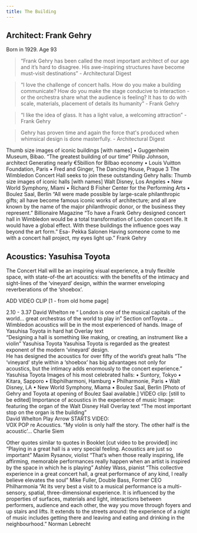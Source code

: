 ```yaml
---
title: The Building
---
```


## Architect: Frank Gehry

Born in 1929. Age 93

> “Frank Gehry has been called the most important architect of our age and it’s hard to disagree. His awe-inspiring structures have become must-visit destinations” - Architectural Digest

> “I love the challenge of concert halls. How do you make a building communicate? How do you make the stage conducive to interaction - or the orchestra share what the audience is feeling? It has to do with scale, materials, placement of details its humanity” - Frank Gehry

> “I like the idea of glass.  It has a light value, a welcoming attraction” - Frank Gehry

> Gehry has proven time and again the force that's produced when whimsical design is done masterfully. - Architectural Digest

Thumb size images of iconic buildings  [with names]
• Guggenheim Museum, Bibao. 
“The greatest building of our time” Philip Johnson,  architect 
Generating nearly €5billion for Bilbao economy
• Louis Vuitton Foundation, Paris
• Fred and Ginger, The Dancing House, Prague 
3
The Wimbledon Concert Hall seeks to join these outstanding Gehry halls:
Thumb size images of iconic halls [with names]
Walt Disney, Los Angeles  •  New World Symphony, Miami • Richard B Fisher Center 
for the Performing Arts  • Boulez Saal, Berlin
“All were made possible by large-scale philanthropic gifts; all have 
become famous iconic works of architecture; and all are known by the 
name of the major philanthropic donor, or the business they 
represent.”        Billionaire Magazine
 “To have a Frank Gehry designed concert hall in Wimbledon would be a total 
transformation of London concert life. It would have a global effect. With these 
buildings the influence goes way beyond the art form.”             Esa-
Pekka Salonen
Having someone come to me with a concert hall project, my eyes light up.”
Frank Gehry

## Acoustics: Yasuhisa Toyota

The Concert Hall will be an inspiring visual experience, a truly flexible 
space, with state-of-the art acoustics: with the benefits of the intimacy 
and sight-lines of the ‘vineyard’ design, within the warmer enveloping 
reverberations of the ‘shoebox’.

ADD
VIDEO CLIP [1 - from old home page]

2.10 - 3.37
David Whelton  re “ London is one of the musical capitals of the 
world... great orchestras of the world to play in”
Section onfToyota ... Wimbledon acoustics will be in the most 
experienced of hands.
Image of Yasuhisa Toyota in hard hat
Overlay text  
“Designing a hall is something like making, or creating, an instrument like a violin”
Yasuhisa Toyota
Yasuhisa Toyota is regarded as the greatest exponent of the modern ‘vineyard’ design.  
He has designed the acoustics for over fifty of the world’s great halls
“The ‘vineyard’ style within a ‘shoebox’ has big advantages not only 
for acoustics, but the intimacy adds enormously to the concert 
experience.”   Yasuhisa Toyota
Images of his most celebrated halls:
• Suntory, Tokyo  •  Kitara, Sapporo •  Elbphilharmoni, Hamburg • Philharmonie, Paris • 
Walt Disney, LA  •  New World Symphony, Miama • Boulez Saal, Berlin
[Photo of Gehry and Toyota at opening of Boulez Saal available.]
VIDEO clip: [still to be edited]
Importance of acoustics in the experience of music
Image:  featuring  the organ of the Walt Disney Hall
Overlay text “The most important stop on the organ is the building”  
David Whelton
Play Arrow STARTS VIDEO:  
VOX POP re Acoustics.
“My violin is only half the story.  The other half is the acoustic’... Charlie Siem

Other quotes similar to quotes in Booklet 
[cut video to be provided] inc
 “Playing in a great hall is a very special feeling. Acoustics are just so important”
Maxim Rysanov, violist
“That’s when those really inspiring, life affirming, memorable performances really 
happen when an artist is inspired by the space in which he is playing”       Ashley 
Wass, pianist 
“This collective experience in a great concert hall, a great performance of any kind, I
really believe elevates the soul”   Mike Fuller, Double Bass, Former CEO 
Philharmonia
“At its very best a visit to a musical performance is a multi-sensory, 
spatial, three-dimensional experience. It is influenced by the 
properties of surfaces, materials and light, interactions between 
performers, audience and each other, the way you move through 
foyers and up stairs and lifts. It extends to the streets around: the 
experience of a night of music includes getting there and leaving and 
eating and drinking in the neighbourhood.”      Norman Lebrecht